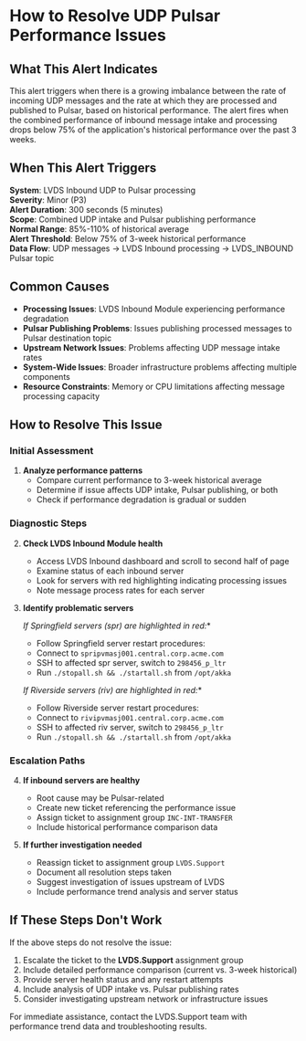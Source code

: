 # How to Resolve UDP Pulsar Performance Issues

## What This Alert Indicates

This alert triggers when there is a growing imbalance between the rate of incoming UDP messages and the rate at which they are processed and published to Pulsar, based on historical performance. The alert fires when the combined performance of inbound message intake and processing drops below 75% of the application's historical performance over the past 3 weeks.

## When This Alert Triggers

**System**: LVDS Inbound UDP to Pulsar processing  
**Severity**: Minor (P3)  
**Alert Duration**: 300 seconds (5 minutes)  
**Scope**: Combined UDP intake and Pulsar publishing performance  
**Normal Range**: 85%-110% of historical average  
**Alert Threshold**: Below 75% of 3-week historical performance  
**Data Flow**: UDP messages → LVDS Inbound processing → LVDS_INBOUND Pulsar topic

## Common Causes

- **Processing Issues**: LVDS Inbound Module experiencing performance degradation
- **Pulsar Publishing Problems**: Issues publishing processed messages to Pulsar destination topic
- **Upstream Network Issues**: Problems affecting UDP message intake rates
- **System-Wide Issues**: Broader infrastructure problems affecting multiple components
- **Resource Constraints**: Memory or CPU limitations affecting message processing capacity

## How to Resolve This Issue

### Initial Assessment

1. **Analyze performance patterns**
   - Compare current performance to 3-week historical average
   - Determine if issue affects UDP intake, Pulsar publishing, or both
   - Check if performance degradation is gradual or sudden

### Diagnostic Steps

2. **Check LVDS Inbound Module health**
   - Access LVDS Inbound dashboard and scroll to second half of page
   - Examine status of each inbound server
   - Look for servers with red highlighting indicating processing issues
   - Note message process rates for each server

3. **Identify problematic servers**
   
   **If Springfield servers (spr*) are highlighted in red:**
   - Follow Springfield server restart procedures:
   - Connect to `spripvmasj001.central.corp.acme.com`
   - SSH to affected spr server, switch to `298456_p_ltr`
   - Run `./stopall.sh && ./startall.sh` from `/opt/akka`
   
   **If Riverside servers (riv*) are highlighted in red:**
   - Follow Riverside server restart procedures:
   - Connect to `rivipvmasj001.central.corp.acme.com`
   - SSH to affected riv server, switch to `298456_p_ltr`
   - Run `./stopall.sh && ./startall.sh` from `/opt/akka`

### Escalation Paths

4. **If inbound servers are healthy**
   - Root cause may be Pulsar-related
   - Create new ticket referencing the performance issue
   - Assign ticket to assignment group `INC-INT-TRANSFER`
   - Include historical performance comparison data

5. **If further investigation needed**
   - Reassign ticket to assignment group `LVDS.Support`
   - Document all resolution steps taken
   - Suggest investigation of issues upstream of LVDS
   - Include performance trend analysis and server status

## If These Steps Don't Work

If the above steps do not resolve the issue:

1. Escalate the ticket to the **LVDS.Support** assignment group
2. Include detailed performance comparison (current vs. 3-week historical)
3. Provide server health status and any restart attempts
4. Include analysis of UDP intake vs. Pulsar publishing rates
5. Consider investigating upstream network or infrastructure issues

For immediate assistance, contact the LVDS.Support team with performance trend data and troubleshooting results.